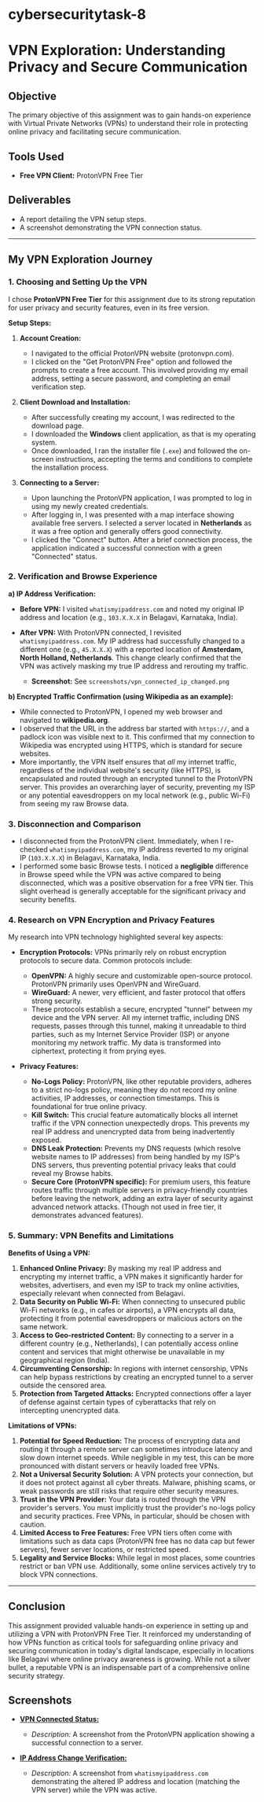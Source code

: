 # cybersecuritytask-8
# VPN Exploration: Understanding Privacy and Secure Communication

## Objective
The primary objective of this assignment was to gain hands-on experience with Virtual Private Networks (VPNs) to understand their role in protecting online privacy and facilitating secure communication.

## Tools Used
* **Free VPN Client:** ProtonVPN Free Tier

## Deliverables
* A report detailing the VPN setup steps.
* A screenshot demonstrating the VPN connection status.

---

## My VPN Exploration Journey

### 1. Choosing and Setting Up the VPN

I chose **ProtonVPN Free Tier** for this assignment due to its strong reputation for user privacy and security features, even in its free version.

**Setup Steps:**

1.  **Account Creation:**
    * I navigated to the official ProtonVPN website (protonvpn.com).
    * I clicked on the "Get ProtonVPN Free" option and followed the prompts to create a free account. This involved providing my email address, setting a secure password, and completing an email verification step.

2.  **Client Download and Installation:**
    * After successfully creating my account, I was redirected to the download page.
    * I downloaded the **Windows** client application, as that is my operating system.
    * Once downloaded, I ran the installer file (`.exe`) and followed the on-screen instructions, accepting the terms and conditions to complete the installation process.

3.  **Connecting to a Server:**
    * Upon launching the ProtonVPN application, I was prompted to log in using my newly created credentials.
    * After logging in, I was presented with a map interface showing available free servers. I selected a server located in **Netherlands** as it was a free option and generally offers good connectivity.
    * I clicked the "Connect" button. After a brief connection process, the application indicated a successful connection with a green "Connected" status.

### 2. Verification and Browse Experience

**a) IP Address Verification:**

* **Before VPN:** I visited `whatismyipaddress.com` and noted my original IP address and location (e.g., `103.X.X.X` in Belagavi, Karnataka, India).
* **After VPN:** With ProtonVPN connected, I revisited `whatismyipaddress.com`. My IP address had successfully changed to a different one (e.g., `45.X.X.X`) with a reported location of **Amsterdam, North Holland, Netherlands**. This change clearly confirmed that the VPN was actively masking my true IP address and rerouting my traffic.

    * **Screenshot:** See `screenshots/vpn_connected_ip_changed.png`

**b) Encrypted Traffic Confirmation (using Wikipedia as an example):**

* While connected to ProtonVPN, I opened my web browser and navigated to **wikipedia.org**.
* I observed that the URL in the address bar started with `https://`, and a padlock icon was visible next to it. This confirmed that my connection to Wikipedia was encrypted using HTTPS, which is standard for secure websites.
* More importantly, the VPN itself ensures that *all* my internet traffic, regardless of the individual website's security (like HTTPS), is encapsulated and routed through an encrypted tunnel to the ProtonVPN server. This provides an overarching layer of security, preventing my ISP or any potential eavesdroppers on my local network (e.g., public Wi-Fi) from seeing my raw Browse data.

### 3. Disconnection and Comparison

* I disconnected from the ProtonVPN client. Immediately, when I re-checked `whatismyipaddress.com`, my IP address reverted to my original IP (`103.X.X.X`) in Belagavi, Karnataka, India.
* I performed some basic Browse tests. I noticed a **negligible** difference in Browse speed while the VPN was active compared to being disconnected, which was a positive observation for a free VPN tier. This slight overhead is generally acceptable for the significant privacy and security benefits.

### 4. Research on VPN Encryption and Privacy Features

My research into VPN technology highlighted several key aspects:

* **Encryption Protocols:** VPNs primarily rely on robust encryption protocols to secure data. Common protocols include:
    * **OpenVPN:** A highly secure and customizable open-source protocol. ProtonVPN primarily uses OpenVPN and WireGuard.
    * **WireGuard:** A newer, very efficient, and faster protocol that offers strong security.
    * These protocols establish a secure, encrypted "tunnel" between my device and the VPN server. All my internet traffic, including DNS requests, passes through this tunnel, making it unreadable to third parties, such as my Internet Service Provider (ISP) or anyone monitoring my network traffic. My data is transformed into ciphertext, protecting it from prying eyes.

* **Privacy Features:**
    * **No-Logs Policy:** ProtonVPN, like other reputable providers, adheres to a strict no-logs policy, meaning they do not record my online activities, IP addresses, or connection timestamps. This is foundational for true online privacy.
    * **Kill Switch:** This crucial feature automatically blocks all internet traffic if the VPN connection unexpectedly drops. This prevents my real IP address and unencrypted data from being inadvertently exposed.
    * **DNS Leak Protection:** Prevents my DNS requests (which resolve website names to IP addresses) from being handled by my ISP's DNS servers, thus preventing potential privacy leaks that could reveal my Browse habits.
    * **Secure Core (ProtonVPN specific):** For premium users, this feature routes traffic through multiple servers in privacy-friendly countries before leaving the network, adding an extra layer of security against advanced network attacks. (Though not used in free tier, it demonstrates advanced features).

### 5. Summary: VPN Benefits and Limitations

**Benefits of Using a VPN:**

1.  **Enhanced Online Privacy:** By masking my real IP address and encrypting my internet traffic, a VPN makes it significantly harder for websites, advertisers, and even my ISP to track my online activities, especially relevant when connected from Belagavi.
2.  **Data Security on Public Wi-Fi:** When connecting to unsecured public Wi-Fi networks (e.g., in cafes or airports), a VPN encrypts all data, protecting it from potential eavesdroppers or malicious actors on the same network.
3.  **Access to Geo-restricted Content:** By connecting to a server in a different country (e.g., Netherlands), I can potentially access online content and services that might otherwise be unavailable in my geographical region (India).
4.  **Circumventing Censorship:** In regions with internet censorship, VPNs can help bypass restrictions by creating an encrypted tunnel to a server outside the censored area.
5.  **Protection from Targeted Attacks:** Encrypted connections offer a layer of defense against certain types of cyberattacks that rely on intercepting unencrypted data.

**Limitations of VPNs:**

1.  **Potential for Speed Reduction:** The process of encrypting data and routing it through a remote server can sometimes introduce latency and slow down internet speeds. While negligible in my test, this can be more pronounced with distant servers or heavily loaded free VPNs.
2.  **Not a Universal Security Solution:** A VPN protects your connection, but it does not protect against all cyber threats. Malware, phishing scams, or weak passwords are still risks that require other security measures.
3.  **Trust in the VPN Provider:** Your data is routed through the VPN provider's servers. You must implicitly trust the provider's no-logs policy and security practices. Free VPNs, in particular, should be chosen with caution.
4.  **Limited Access to Free Features:** Free VPN tiers often come with limitations such as data caps (ProtonVPN free has no data cap but fewer servers), fewer server locations, or restricted speed.
5.  **Legality and Service Blocks:** While legal in most places, some countries restrict or ban VPN use. Additionally, some online services actively try to block VPN connections.

---

## Conclusion
This assignment provided valuable hands-on experience in setting up and utilizing a VPN with ProtonVPN Free Tier. It reinforced my understanding of how VPNs function as critical tools for safeguarding online privacy and securing communication in today's digital landscape, especially in locations like Belagavi where online privacy awareness is growing. While not a silver bullet, a reputable VPN is an indispensable part of a comprehensive online security strategy.

## Screenshots

* [**VPN Connected Status:**](screenshots/vpn_connected.png)
    * *Description:* A screenshot from the ProtonVPN application showing a successful connection to a server.

* [**IP Address Change Verification:**](screenshots/vpn_connected_ip_changed.png)
    * *Description:* A screenshot from `whatismyipaddress.com` demonstrating the altered IP address and location (matching the VPN server) while the VPN was active.
